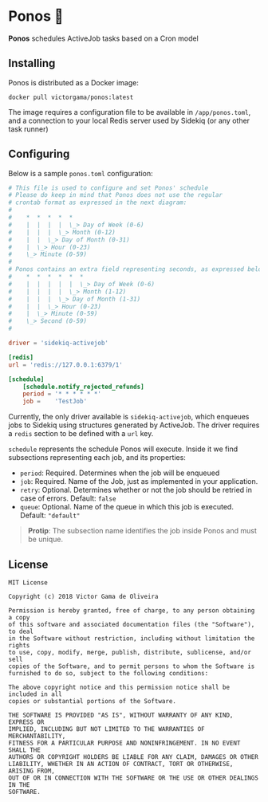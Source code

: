 # Ponos 🔨

**Ponos** schedules ActiveJob tasks based on a Cron model

## Installing

Ponos is distributed as a Docker image:

```
docker pull victorgama/ponos:latest
```

The image requires a configuration file to be available in `/app/ponos.toml`,
and a connection to your local Redis server used by Sidekiq (or any other task
runner)

## Configuring

Below is a sample `ponos.toml` configuration:

```toml
# This file is used to configure and set Ponos' schedule
# Please do keep in mind that Ponos does not use the regular
# crontab format as expressed in the next diagram:
#
#    *  *  *  *  *
#    |  |  |  |  \_> Day of Week (0-6)
#    |  |  |  \_> Month (0-12)
#    |  |  \_> Day of Month (0-31)
#    |  \_> Hour (0-23)
#    \_> Minute (0-59)
#
# Ponos contains an extra field representing seconds, as expressed below:
#    *  *  *  *  *  *
#    |  |  |  |  |  \_> Day of Week (0-6)
#    |  |  |  |  \_> Month (1-12)
#    |  |  |  \_> Day of Month (1-31)
#    |  |  \_> Hour (0-23)
#    |  \_> Minute (0-59)
#    \_> Second (0-59)
#

driver = 'sidekiq-activejob'

[redis]
url = 'redis://127.0.0.1:6379/1'

[schedule]
    [schedule.notify_rejected_refunds]
    period = '* * * * * *'
    job =    'TestJob'
```

Currently, the only driver available is `sidekiq-activejob`, which enqueues jobs
to Sidekiq using structures generated by ActiveJob. The driver requires a
`redis` section to be defined with a `url` key.

`schedule` represents the schedule Ponos will execute. Inside it we find
subsections representing each job, and its properties:

- `period`: Required. Determines when the job will be enqueued
- `job`: Required. Name of the Job, just as implemented in your application.
- `retry`: Optional. Determines whether or not the job should be retried in case
of errors. Default: `false`
- `queue`: Optional. Name of the queue in which this job is executed. Default:
`"default"`

> **Protip**: The subsection name identifies the job inside Ponos and must be
unique.

## License

```
MIT License

Copyright (c) 2018 Victor Gama de Oliveira

Permission is hereby granted, free of charge, to any person obtaining a copy
of this software and associated documentation files (the "Software"), to deal
in the Software without restriction, including without limitation the rights
to use, copy, modify, merge, publish, distribute, sublicense, and/or sell
copies of the Software, and to permit persons to whom the Software is
furnished to do so, subject to the following conditions:

The above copyright notice and this permission notice shall be included in all
copies or substantial portions of the Software.

THE SOFTWARE IS PROVIDED "AS IS", WITHOUT WARRANTY OF ANY KIND, EXPRESS OR
IMPLIED, INCLUDING BUT NOT LIMITED TO THE WARRANTIES OF MERCHANTABILITY,
FITNESS FOR A PARTICULAR PURPOSE AND NONINFRINGEMENT. IN NO EVENT SHALL THE
AUTHORS OR COPYRIGHT HOLDERS BE LIABLE FOR ANY CLAIM, DAMAGES OR OTHER
LIABILITY, WHETHER IN AN ACTION OF CONTRACT, TORT OR OTHERWISE, ARISING FROM,
OUT OF OR IN CONNECTION WITH THE SOFTWARE OR THE USE OR OTHER DEALINGS IN THE
SOFTWARE.
```
